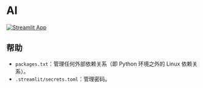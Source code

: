 # AI

[![Streamlit App](https://static.streamlit.io/badges/streamlit_badge_black_white.svg)](https://share.streamlit.io/xinetzone/streamlit-demo/main)

## 帮助

- `packages.txt`：管理任何外部依赖关系（即 Python 环境之外的 Linux 依赖关系）。
- `.streamlit/secrets.toml`：管理密码。